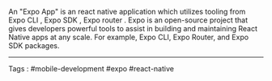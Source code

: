 
An "Expo App" is an react native application which utilizes tooling from Expo CLI , Expo SDK , Expo router . Expo is an open-source project that gives developers powerful tools to assist in building and maintaining React Native apps at any scale. For example, Expo CLI, Expo Router, and Expo SDK packages.

---
Tags : #mobile-development #expo #react-native 